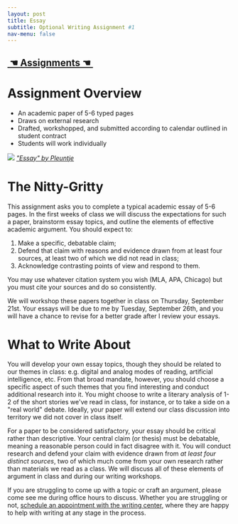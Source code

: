 ```yaml
---
layout: post
title: Essay
subtitle: Optional Writing Assignment #1
nav-menu: false
---
```


## [ ☚ Assignments ☚ ][1]

# Assignment Overview

+ An academic paper of 5-6 typed pages
+ Draws on external research
+ Drafted, workshopped, and submitted according to calendar outlined in student contract
+ Students will work individually 

![][image-1]
*["Essay" by Pleuntje][2]*


# The Nitty-Gritty

This assignment asks you to complete a typical academic essay of 5-6 pages. In the first weeks of class we will discuss the expectations for such a paper, brainstorm essay topics, and outline the elements of effective academic argument. You should expect to:

1. Make a specific, debatable claim;
2. Defend that claim with reasons and evidence drawn from at least four sources, at least two of which we did not read in class;
3. Acknowledge contrasting points of view and respond to them.

You may use whatever citation system you wish (MLA, APA, Chicago) but you must cite your sources and do so consistently.

We will workshop these papers together in class on Thursday, September 21st. Your essays will be due to me by Tuesday, September 26th, and you will have a chance to revise for a better grade after I review your essays.

# What to Write About

You will develop your own essay topics, though they should be related to our themes in class: e.g. digital and analog modes of reading, artificial intelligence, etc. From that broad mandate, however, you should choose a specific aspect of such themes that you find interesting and conduct additional research into it. You might choose to write a literary analysis of 1-2 of the short stories we've read in class, for instance, or to take a side on a "real world" debate. Ideally, your paper will extend our class discussion into territory we did not cover in class itself. 

For a paper to be considered satisfactory, your essay should be critical rather than descriptive. Your central claim (or thesis) must be debatable, meaning a reasonable person could in fact disagree with it. You will conduct research and defend your claim with evidence drawn from *at least four distinct sources*, two of which much come from your own research rather than materials we read as a class. We will discuss all of these elements of argument in class and during our writing workshops. 

If you are struggling to come up with a topic or craft an argument, please come see me during office hours to discuss. Whether you are struggling or not, [schedule an appointment with the writing center][3], where they are happy to help with writing at any stage in the process.

[1]:	/assignments.html
[2]:	https://flic.kr/p/6P9H6h
[3]:	http://www.northeastern.edu/writingcenter/

[image-1]:	https://c1.staticflickr.com/3/2551/3815358278_f26775e5fb_z.jpg